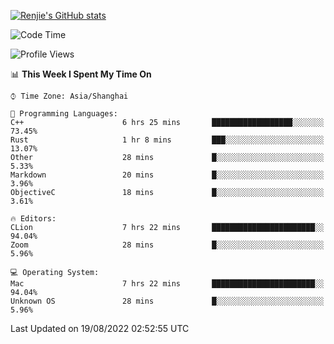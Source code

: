 [![Renjie's GitHub stats](https://github-readme-stats.vercel.app/api?username=liurenjie1024&show_icons=true&theme=chartreuse-dark)](https://github.com/anuraghazra/github-readme-stats)

<!--START_SECTION:waka-->
![Code Time](http://img.shields.io/badge/Code%20Time-122%20hrs%2051%20mins-blue)

![Profile Views](http://img.shields.io/badge/Profile%20Views-16-blue)

📊 **This Week I Spent My Time On** 

```text
⌚︎ Time Zone: Asia/Shanghai

💬 Programming Languages: 
C++                      6 hrs 25 mins       ██████████████████░░░░░░░   73.45% 
Rust                     1 hr 8 mins         ███░░░░░░░░░░░░░░░░░░░░░░   13.07% 
Other                    28 mins             █░░░░░░░░░░░░░░░░░░░░░░░░   5.33% 
Markdown                 20 mins             █░░░░░░░░░░░░░░░░░░░░░░░░   3.96% 
ObjectiveC               18 mins             █░░░░░░░░░░░░░░░░░░░░░░░░   3.61%

🔥 Editors: 
CLion                    7 hrs 22 mins       ███████████████████████░░   94.04% 
Zoom                     28 mins             █░░░░░░░░░░░░░░░░░░░░░░░░   5.96%

💻 Operating System: 
Mac                      7 hrs 22 mins       ███████████████████████░░   94.04% 
Unknown OS               28 mins             █░░░░░░░░░░░░░░░░░░░░░░░░   5.96%

```


 Last Updated on 19/08/2022 02:52:55 UTC
<!--END_SECTION:waka-->

